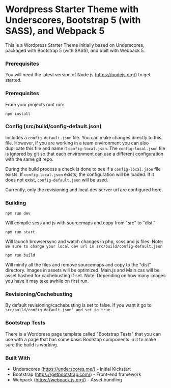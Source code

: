 # Wordpress Starter Theme with Underscores, Bootstrap 5 (with SASS), and Webpack 5

This is a Wordpress Starter Theme initially based on Underscores, packaged with Bootstrap 5 (with SASS), and built with Webpack 5.

### Prerequisites

You will need the latest version of Node.js (https://nodejs.org/) to get started.

### Prerequisites

From your projects root run:

```
npm install
```

### Config (src/build/config-default.json)

Includes a `config-default.json` file. You can make changes directly to this file. However, if you are working in a team environment you can also duplicate this file and name it `config-local.json`. The `config-local.json` file is ignored by git so that each environment can use a different configuration with the same git repo.

During the build process a check is done to see if a `config-local.json` file exists. If `config-local.json` exists, the configuration will be loaded. If it does not exist, `config-default.json` will be used.

Currently, only the revisioning and local dev server url are configured here.

### Building

```
npm run dev
```

Will compile scss and js with sourcemaps and copy from "src" to "dist." 

```
npm run start
```

Will launch browsersync and watch changes in php, scss and js files. Note: `Be sure to change your local dev url in src/build/config-default.json`

```
npm run build
```

Will minify all the files and remove sourcemaps and copy to the "dist" directory. Images in assets will be optimized. Main.js and Main.css will be asset hashed for cachebusting if set. Note: Depending on how many images you have it may take awhile on first run.

### Revisioning/Cachebusting

By default revisioning/cachebusting is set to false. If you want it go to `src/build/config-default.json' and set to true.`

### Bootstrap Tests

There is a Wordpress page template called "Bootstrap Tests" that you can use with a page that has some basic Bootstap components in it to make sure the build is working.

### Built With

* Underscores (https://underscores.me/) - Initial Kickstart
* Bootstrap (https://getbootstrap.com/) - Front-end framework
* Webpack (https://webpack.js.org/) - Asset bundling

